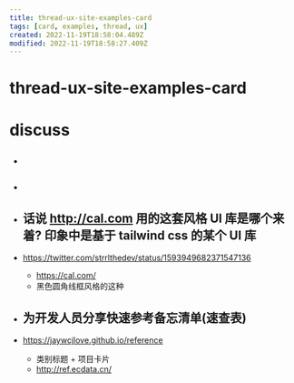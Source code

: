 ```yaml
---
title: thread-ux-site-examples-card
tags: [card, examples, thread, ux]
created: 2022-11-19T18:58:04.489Z
modified: 2022-11-19T18:58:27.409Z
---
```


# thread-ux-site-examples-card

# discuss

- ## 

- ## 

- ## 话说 http://cal.com 用的这套风格 UI 库是哪个来着? 印象中是基于 tailwind css 的某个 UI 库
- https://twitter.com/strrlthedev/status/1593949682371547136
  - https://cal.com/
  - 黑色圆角线框风格的这种

- ## 为开发人员分享快速参考备忘清单(速查表)
- https://jaywcjlove.github.io/reference
  - 类别标题 + 项目卡片
  - http://ref.ecdata.cn/

